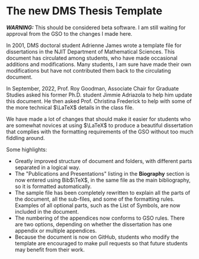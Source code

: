 # The new DMS Thesis Template

***WARNING:*** This should be considered beta software. I am still waiting for approval from the GSO to the changes I made here.

In 2001, DMS doctoral student Adrienne James wrote a template file for dissertations in the NJIT Department of Mathematical Sciences. This document has circulated among students, who have made occasional additions and modifications. Many students, I am sure have made their own modifications but have not contributed them back to the circulating document.

In September, 2022, Prof. Roy Goodman, Associate Chair for Graduate Studies asked his former Ph.D. student Jimmie Adriazola to help him update this document. He then asked Prof. Christina Frederick to help with some of the more technical $\LaTeX$ details in the class file.

We have made a lot of changes that should make it easier for students who are somewhat novices at using $\LaTeX$ to produce a beautiful dissertation that complies with the formatting requirements of the GSO without too much fiddling around.

Some highlights:

* Greatly improved structure of document and folders, with different parts separated in a logical way.
* The "Publications and Presentations" listing in the **Biography** section is now entered using Bib$\TeX$, in the same file as the main bibliography, so it is formatted automatically.
* The sample file has been completely rewritten to explain all the parts of the document, all the sub-files, and some of the formatting rules. Examples of all optional parts, such as the List of Symbols, are now included in the document.
* The numbering of the appendices now conforms to GSO rules. There are two options, depending on whether the dissertation has one appendix or multiple appendices.
* Because the document is now on GitHub, students who modify the template are encouraged to make pull requests so that future students may benefit from their work.
